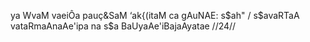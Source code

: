 ya WvaM vaeiÔa pauç&SaM ‘ak{(itaM ca gAuNAE: s$ah" /
s$avaRTaA vataRmaAnaAe'ipa na s$a BaUyaAe'iBajaAyatae //24//